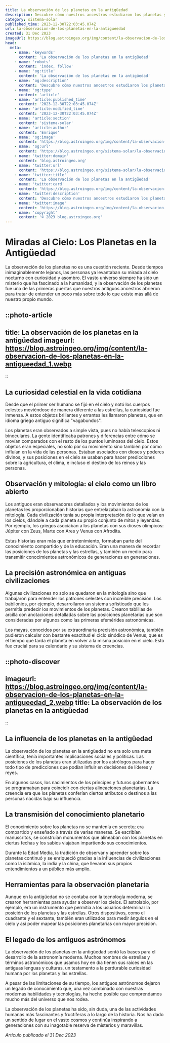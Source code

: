 ```yaml
---
title: La observación de los planetas en la antigüedad
description: Descubre cómo nuestros ancestros estudiaron los planetas y registraron sus movimientos, sentando las bases de la moderna astronomía.
category: sistema-solar
published_time: 2023-12-30T22:03:45.074Z
url: la-observacion-de-los-planetas-en-la-antigueedad
created: 31 Dec 2023
imageUrl: https://blog.astroingeo.org/img/content/la-observacion-de-los-planetas-en-la-antigueedad_1.webp
head:
  meta:
    - name: 'keywords'
      content: 'La observación de los planetas en la antigüedad'
    - name: 'robots'
      content: 'index, follow'
    - name: 'og:title'
      content: 'La observación de los planetas en la antigüedad'
    - name: 'og:description'
      content: 'Descubre cómo nuestros ancestros estudiaron los planetas y registraron sus movimientos, sentando las bases de la moderna astronomía.'
    - name: 'og:type'
      content: 'article'
    - name: 'article:published_time'
      content: '2023-12-30T22:03:45.074Z'
    - name: 'article:modified_time'
      content: '2023-12-30T22:03:45.074Z'
    - name: 'article:section'
      content: 'sistema-solar'
    - name: 'article:author'
      content: 'Enrique'
    - name: 'og:image'
      content: 'https://blog.astroingeo.org/img/content/la-observacion-de-los-planetas-en-la-antigueedad_1.webp'
    - name: 'og:url'
      content: 'https://blog.astroingeo.org/sistema-solar/la-observacion-de-los-planetas-en-la-antigueedad'
    - name: 'twitter:domain'
      content: 'blog.astroingeo.org'
    - name: 'twitter:url'
      content: 'https://blog.astroingeo.org/sistema-solar/la-observacion-de-los-planetas-en-la-antigueedad'
    - name: 'twitter:title'
      content: 'La observación de los planetas en la antigüedad'
    - name: 'twitter:card'
      content: 'https://blog.astroingeo.org/img/content/la-observacion-de-los-planetas-en-la-antigueedad_1.webp'
    - name: 'twitter:description'
      content: 'Descubre cómo nuestros ancestros estudiaron los planetas y registraron sus movimientos, sentando las bases de la moderna astronomía.'
    - name: 'twitter:image'
      content: 'https://blog.astroingeo.org/img/content/la-observacion-de-los-planetas-en-la-antigueedad_1.webp'
    - name: 'copyright'
      content: '© 2023 blog.astroingeo.org'
---
```

# Miradas al Cielo: Los Planetas en la Antigüedad

La observación de los planetas no es una cuestión reciente. Desde tiempos inimaginablemente lejanos, las personas ya levantaban su mirada al cielo nocturno con curiosidad y asombro. El vasto universo siempre ha sido un misterio que ha fascinado a la humanidad, y la observación de los planetas fue una de las primeras puertas que nuestros antiguos ancestros abrieron para tratar de entender un poco más sobre todo lo que existe más allá de nuestro propio mundo.

::photo-article
---
title: La observación de los planetas en la antigüedad
imageurl: https://blog.astroingeo.org/img/content/la-observacion-de-los-planetas-en-la-antigueedad_1.webp
---
::

## La curiosidad celestial en la vida cotidiana

Desde que el primer ser humano se fijó en el cielo y notó los cuerpos celestes moviéndose de manera diferente a las estrellas, la curiosidad fue inmensa. A estos objetos brillantes y errantes les llamaron planetas, que en idioma griego antiguo significa "vagabundos". 

Los planetas eran observados a simple vista, pues no había telescopios ni binoculares. La gente identificaba patrones y diferencias entre cómo se movían comparados con el resto de los puntos luminosos del cielo. Estos objetos eran especiales, no solo por su movimiento sino también por cómo influían en la vida de las personas. Estaban asociados con dioses y poderes divinos, y sus posiciones en el cielo se usaban para hacer predicciones sobre la agricultura, el clima, e incluso el destino de los reinos y las personas.

## Observación y mitología: el cielo como un libro abierto

Los antiguos eran observadores detallados y los movimientos de los planetas les proporcionaban historias que entrelazaban la astronomía con la mitología. Cada civilización tenía su propia interpretación de lo que veían en los cielos, dándole a cada planeta su propio conjunto de mitos y leyendas. Por ejemplo, los griegos asociaban a los planetas con sus dioses olímpicos: Júpiter con Zeus, Marte con Ares y Venus con Afrodita.

Estas historias eran más que entretenimiento, formaban parte del conocimiento compartido y de la educación. Eran una manera de recordar las posiciones de los planetas y las estrellas, y también un medio para transmitir conocimientos astronómicos de generaciones en generaciones.

## La precisión astronómica en antiguas civilizaciones

Algunas civilizaciones no solo se quedaron en la mitología sino que trabajaron para entender los patrones celestes con increíble precisión. Los babilonios, por ejemplo, desarrollaron un sistema sofisticado que les permitía predecir los movimientos de los planetas. Crearon tablillas de arcilla con anotaciones detalladas sobre las posiciones planetarias que son consideradas por algunos como las primeras efemérides astronómicas.

Los mayas, conocidos por su extraordinaria precisión astronómica, también pudieron calcular con bastante exactitud el ciclo sinódico de Venus, que es el tiempo que tarda el planeta en volver a la misma posición en el cielo. Esto fue crucial para su calendario y su sistema de creencias.


::photo-discover
---
imageurl: https://blog.astroingeo.org/img/content/la-observacion-de-los-planetas-en-la-antigueedad_2.webp
title: La observación de los planetas en la antigüedad
---
::

## La influencia de los planetas en la antigüedad

La observación de los planetas en la antigüedad no era solo una meta científica, tenía importantes implicaciones sociales y políticas. Las posiciones de los planetas eran utilizadas por los astrólogos para hacer todo tipo de predicciones que podían influir en decisiones de líderes y reyes.

En algunos casos, los nacimientos de los príncipes y futuros gobernantes se programaban para coincidir con ciertas alineaciones planetarias. La creencia era que los planetas conferían ciertos atributos o destinos a las personas nacidas bajo su influencia.

## La transmisión del conocimiento planetario

El conocimiento sobre los planetas no se mantenía en secreto; era compartido y enseñado a través de varias maneras. Se escribían manuscritos, se construían monumentos que alineaban con los planetas en ciertas fechas y los sabios viajaban impartiendo sus conocimientos.

Durante la Edad Media, la tradición de observar y aprender sobre los planetas continuó y se enriqueció gracias a la influencias de civilizaciones como la islámica, la india y la china, que llevaron sus propios entendimientos a un público más amplio.

## Herramientas para la observación planetaria

Aunque en la antigüedad no se contaba con la tecnología moderna, se crearon herramientas para ayudar a observar los cielos. El astrolabio, por ejemplo, era un instrumento que permitía a los usuarios determinar la posición de los planetas y las estrellas. Otros dispositivos, como el cuadrante y el sextante, también eran utilizados para medir ángulos en el cielo y así poder mapear las posiciones planetarias con mayor precisión.

## El legado de los antiguos astrónomos

La observación de los planetas en la antigüedad sentó las bases para el desarrollo de la astronomía moderna. Muchos nombres de estrellas y términos astronómicos que usamos hoy en día tienen sus raíces en las antiguas lenguas y culturas, un testamento a la perdurable curiosidad humana por los planetas y las estrellas.

A pesar de las limitaciones de su tiempo, los antiguos astrónomos dejaron un legado de conocimiento que, una vez combinado con nuestras modernas habilidades y tecnologías, ha hecho posible que comprendamos mucho más del universo que nos rodea.

La observación de los planetas ha sido, sin duda, una de las actividades humanas más fascinantes y fructíferas a lo largo de la historia. Nos ha dado un sentido de lugar en el vasto cosmos y continúa inspirando a generaciones con su inagotable reserva de misterios y maravillas.

_Artículo publicado el 31 Dec 2023_